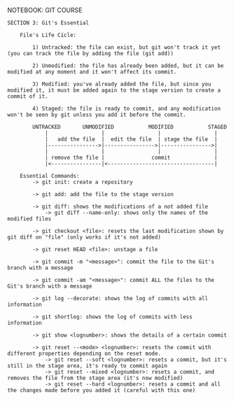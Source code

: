 NOTEBOOK: GIT COURSE

    SECTION 3: Git's Essential

        File's Life Cicle:

            1) Untracked: the file can exist, but git won't track it yet (you can track the file by adding the file (git add))

            2) Unmodified: the file has already been added, but it can be modified at any moment and it won't affect its commit.

            3) Modified: you've already added the file, but since you modified it, it must be added again to the stage version to create a commit of it.

            4) Staged: the file is ready to commit, and any modification won't be seen by git unless you add it before the commit.

            UNTRACKED       UNMODIFIED           MODIFIED           STAGED
                |                 |                 |                 |
                |   add the file  |  edit the file  | stage the file  |
                |---------------->|---------------->|---------------->|
                |                 |                 |                 |
                | remove the file |               commit              |
                |<----------------|<----------------------------------|

        Essential Commands:
            -> git init: create a repository

            -> git add: add the file to the stage version

            -> git diff: shows the modifications of a not added file
                -> git diff --name-only: shows only the names of the modified files

            -> git checkout <file>: resets the last modification shown by git diff on "file" (only works if it's not added)

            -> git reset HEAD <file>: unstage a file

            -> git commit -m "<message>": commit the file to the Git's branch with a message

            -> git commit -am "<message>": commit ALL the files to the Git's branch with a message

            -> git log --decorate: shows the log of commits with all information

            -> git shortlog: shows the log of commits with less information

            -> git show <lognumber>: shows the details of a certain commit

            -> git reset --<mode> <lognumber>: resets the commit with different properties depending on the reset mode.
                -> git reset --soft <lognumber>: resets a commit, but it's still in the stage area, it's ready to commit again
                -> git reset --mixed <lognumber>: resets a commit, and removes the file from the stage area (it's now modified)
                -> git reset --hard <lognumber>: resets a commit and all the changes made before you added it (careful with this one)
